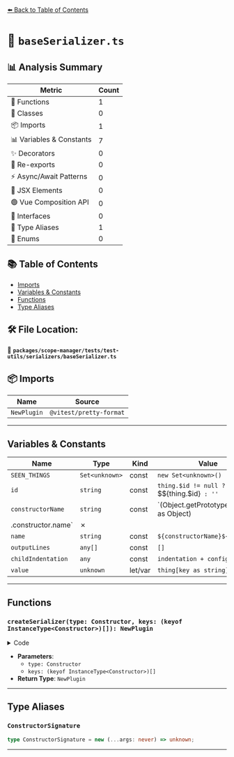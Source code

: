 [⬅️ Back to Table of Contents](../../../../../index.md)

# 📄 `baseSerializer.ts`

## 📊 Analysis Summary

| Metric | Count |
|--------|-------|
| 🔧 Functions | 1 |
| 🧱 Classes | 0 |
| 📦 Imports | 1 |
| 📊 Variables & Constants | 7 |
| ✨ Decorators | 0 |
| 🔄 Re-exports | 0 |
| ⚡ Async/Await Patterns | 0 |
| 💠 JSX Elements | 0 |
| 🟢 Vue Composition API | 0 |
| 📐 Interfaces | 0 |
| 📑 Type Aliases | 1 |
| 🎯 Enums | 0 |

## 📚 Table of Contents

- [Imports](#imports)
- [Variables & Constants](#variables-constants)
- [Functions](#functions)
- [Type Aliases](#type-aliases)

## 🛠️ File Location:
📂 **`packages/scope-manager/tests/test-utils/serializers/baseSerializer.ts`**

## 📦 Imports

| Name | Source |
|------|--------|
| `NewPlugin` | `@vitest/pretty-format` |


---

## Variables & Constants

| Name | Type | Kind | Value | Exported |
|------|------|------|-------|----------|
| `SEEN_THINGS` | `Set<unknown>` | const | `new Set<unknown>()` | ✗ |
| `id` | `string` | const | `thing.$id != null ? `$${thing.$id}` : ''` | ✗ |
| `constructorName` | `string` | const | `(Object.getPrototypeOf(thing) as Object)
        .constructor.name` | ✗ |
| `name` | `string` | const | ``${constructorName}${id}`` | ✗ |
| `outputLines` | `any[]` | const | `[]` | ✗ |
| `childIndentation` | `any` | const | `indentation + config.indent` | ✗ |
| `value` | `unknown` | let/var | `thing[key as string]` | ✗ |


---

## Functions

### `createSerializer(type: Constructor, keys: (keyof InstanceType<Constructor>)[]): NewPlugin`

<details><summary>Code</summary>

```ts
export function createSerializer<Constructor extends ConstructorSignature>(
  type: Constructor,
  keys: (keyof InstanceType<Constructor>)[],
): NewPlugin;
```
</details>

- **Parameters**:
  - `type: Constructor`
  - `keys: (keyof InstanceType<Constructor>)[]`
- **Return Type**: `NewPlugin`

---

## Type Aliases

### `ConstructorSignature`

```ts
type ConstructorSignature = new (...args: never) => unknown;
```


---